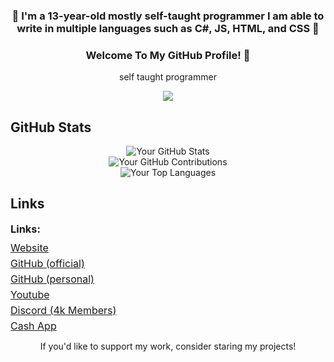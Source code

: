 <h3 align="center">🚀 I'm a 13-year-old mostly self-taught programmer I am able to <br>write in multiple languages such as C#, JS, HTML, and CSS 🚀</h3>
<h3 align="center">Welcome To My GitHub Profile! 👋</h3>

<div align="center">
  <p>self taught programmer</p>
</div>
<div align="center">
  <img src="https://discordsvgcreator.pythonanywhere.com/getUserProfile/1180973205658275982?showBanner=false&showID=false" /><br>
</div>

## GitHub Stats

<div align="center">
  <img src="https://github-readme-stats.vercel.app/api?username=official-notfishvr&theme=highcontrast&show_icons=true" alt="Your GitHub Stats" />
</div>

<div align="center">
  <img src="https://github-readme-streak-stats.herokuapp.com/?user=official-notfishvr&theme=highcontrast" alt="Your GitHub Contributions" />
</div>

<div align="center">
  <img src="https://github-readme-stats.vercel.app/api/top-langs/?username=official-notfishvr&theme=highcontrast" alt="Your Top Languages" />
</div>

## Links

</div>
    <h3 style="margin: 10px 0;">Links:</h3>
    <p style="margin: 5px 0; font-size: 16px;"><a href="https://notfishvr.dev" target="_blank">Website</a></p>
    <p style="margin: 5px 0; font-size: 16px;"><a href="https://github.com/official-notfishvr" target="_blank">GitHub (official)</a></p>
    <p style="margin: 5px 0; font-size: 16px;"><a href="https://github.com/notfishvr6969" target="_blank">GitHub (personal)</a></p>
    <p style="margin: 5px 0; font-size: 16px;"><a href="https://www.youtube.com/@notfishvr" target="_blank">Youtube</a></p>
    <p style="margin: 5px 0; font-size: 16px;"><a href="https://discord.gg/nikomods" target="_blank">Discord (4k Members)</a></p>
    <p style="margin: 5px 0; font-size: 16px;"><a href="https://cash.app/$notfishvr69" target="_blank">Cash App</a></p>
</div>

<div align="center">
  <p>If you'd like to support my work, consider staring my projects!</p>
</div>
